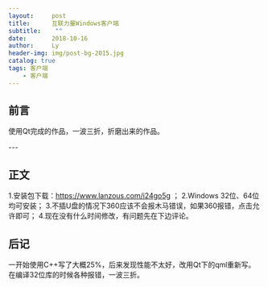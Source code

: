 ```yaml
---
layout:     post
title:      互联力量Windows客户端
subtitle:    ""
date:       2018-10-16
author:     Ly
header-img: img/post-bg-2015.jpg
catalog: true
tags: 客户端
	- 客户端
---
```


## 前言

使用Qt完成的作品，一波三折，折磨出来的作品。

<p id = "build"></p>
---

## 正文

1.安装包下载：https://www.lanzous.com/i24go5g ；
2.Windows 32位、64位均可安装；
3.不插U盘的情况下360应该不会报木马错误，如果360报错，点击允许即可；
4.现在没有什么时间修改，有问题先在下边评论。

## 后记

一开始使用C++写了大概25%，后来发现性能不太好，改用Qt下的qml重新写。在编译32位库的时候各种报错，一波三折。
